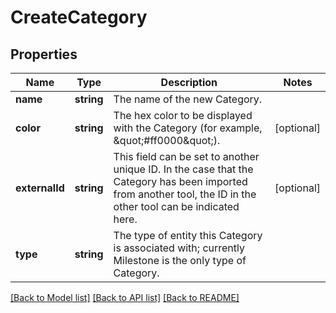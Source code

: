 # CreateCategory

## Properties
Name | Type | Description | Notes
------------ | ------------- | ------------- | -------------
**name** | **string** | The name of the new Category. | 
**color** | **string** | The hex color to be displayed with the Category (for example, \&quot;#ff0000\&quot;). | [optional] 
**externalId** | **string** | This field can be set to another unique ID. In the case that the Category has been imported from another tool, the ID in the other tool can be indicated here. | [optional] 
**type** | **string** | The type of entity this Category is associated with; currently Milestone is the only type of Category. | 

[[Back to Model list]](../../README.md#documentation-for-models) [[Back to API list]](../../README.md#documentation-for-api-endpoints) [[Back to README]](../../README.md)

